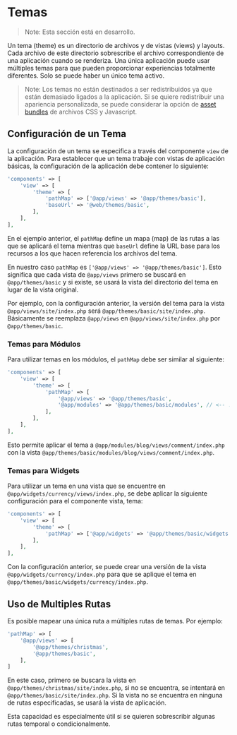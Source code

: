 Temas
=====

> Note:  Esta sección está en desarrollo.

Un tema (theme) es un directorio de archivos y de vistas (views) y layouts. Cada archivo de este directorio 
sobrescribe el archivo correspondiente de una aplicación cuando se renderiza. Una única aplicación puede usar 
múltiples temas para que pueden proporcionar experiencias totalmente diferentes. Solo se puede haber un único tema 
activo.

> Note:  Los temas no están destinados a ser redistribuidos ya que están demasiado ligados a la aplicación. Si se 
  quiere redistribuir una apariencia personalizada, se puede considerar la opción de 
  [asset bundles](structure-assets.md) de archivos CSS y Javascript.

Configuración de un Tema
------------------------

La configuración de un tema se especifica a través del componente `view` de la aplicación. Para establecer que un tema 
trabaje con vistas de aplicación básicas, la configuración de la aplicación debe contener lo siguiente:

```php
'components' => [
    'view' => [
        'theme' => [
            'pathMap' => ['@app/views' => '@app/themes/basic'],
            'baseUrl' => '@web/themes/basic',
        ],
    ],
],
```

En el ejemplo anterior, el `pathMap` define un mapa (map) de las rutas a las que se aplicará el tema mientras que 
`baseUrl` define la URL base para los recursos a los que hacen referencia los archivos del tema.

En nuestro caso `pathMap` es `['@app/views' => '@app/themes/basic']`. Esto significa que cada vista de `@app/views` 
primero se buscará en `@app/themes/basic` y si existe, se usará la vista del directorio del tema en lugar de la vista 
original.

Por ejemplo, con la configuración anterior, la versión del tema para la vista `@app/views/site/index.php` será 
`@app/themes/basic/site/index.php`. Básicamente se reemplaza `@app/views` en `@app/views/site/index.php` por 
`@app/themes/basic`.

### Temas para Módulos

Para utilizar temas en los módulos, el `pathMap` debe ser similar al siguiente:

```php
'components' => [
    'view' => [
        'theme' => [
            'pathMap' => [
                '@app/views' => '@app/themes/basic',
                '@app/modules' => '@app/themes/basic/modules', // <-- !!!
            ],
        ],
    ],
],
```

Esto permite aplicar el tema a `@app/modules/blog/views/comment/index.php` con la vista 
`@app/themes/basic/modules/blog/views/comment/index.php`.

### Temas para Widgets

Para utilizar un tema en una vista que se encuentre en `@app/widgets/currency/views/index.php`, se debe aplicar la 
siguiente configuración para el componente vista, tema:

```php
'components' => [
    'view' => [
        'theme' => [
            'pathMap' => ['@app/widgets' => '@app/themes/basic/widgets'],
        ],
    ],
],
```

Con la configuración anterior, se puede crear una versión de la vista `@app/widgets/currency/index.php` para que se 
aplique el tema en `@app/themes/basic/widgets/currency/index.php`.

Uso de Multiples Rutas
----------------------

Es posible mapear una única ruta a múltiples rutas de temas. Por ejemplo:

```php
'pathMap' => [
    '@app/views' => [
        '@app/themes/christmas',
        '@app/themes/basic',
    ],
]
```

En este caso, primero se buscara la vista en `@app/themes/christmas/site/index.php`, si no se encuentra, se intentará 
en `@app/themes/basic/site/index.php`. Si la vista no se encuentra en ninguna de rutas especificadas, se usará la 
vista de aplicación.

Esta capacidad es especialmente útil si se quieren sobrescribir algunas rutas temporal o condicionalmente.
